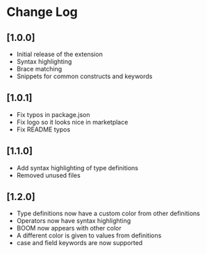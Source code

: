 # Change Log

## [1.0.0]
- Initial release of the extension
- Syntax highlighting
- Brace matching
- Snippets for common constructs and keywords
## [1.0.1]
- Fix typos in package.json
- Fix logo so it looks nice in marketplace
- Fix README typos
## [1.1.0]
- Add syntax highlighting of type definitions
- Removed unused files
## [1.2.0]
- Type definitions now have a custom color from other definitions
- Operators now have syntax highlighting
- BOOM now appears with other color
- A different color is given to values from definitions
- case and field keywords are now supported